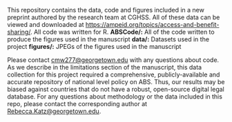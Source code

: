This repository contains the data, code and figures included in a new preprint authored by the research team at CGHSS. All of these data can be viewed and downloaded at https://ampeid.org/topics/access-and-benefit-sharing/. 
All code was written for R. 
  **ABSCode/:** All of the code written to produce the figures used in the manuscript 
  **data/:** Datasets used in the project
  **figures/:** JPEGs of the figures used in the manuscript

Please contact cmw277@georgetown.edu with any questions about code. As we describe in the limitations section of the manuscript, this data collection for this project required a comprehensive, publicly-available and 
accurate repository of national level policy on ABS. Thus, our results may be biased against countries that do not have a robust, open-source digital legal database. For any questions about methodology or the data included in this repo,
please contact the corresponding author at Rebecca.Katz@georgetown.edu. 
